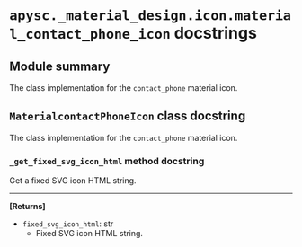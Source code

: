 # `apysc._material_design.icon.material_contact_phone_icon` docstrings

## Module summary

The class implementation for the `contact_phone` material icon.

## `MaterialcontactPhoneIcon` class docstring

The class implementation for the `contact_phone` material icon.

### `_get_fixed_svg_icon_html` method docstring

Get a fixed SVG icon HTML string.<hr>

**[Returns]**

- `fixed_svg_icon_html`: str
  - Fixed SVG icon HTML string.